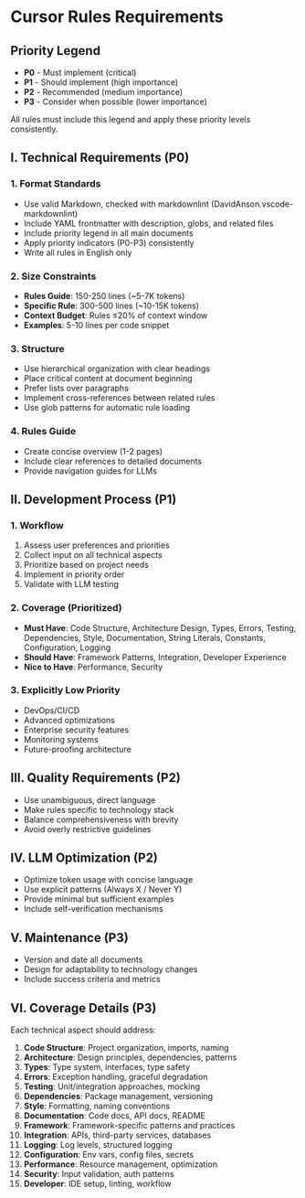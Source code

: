 # Cursor Rules Requirements

## Priority Legend

- **P0** - Must implement (critical)
- **P1** - Should implement (high importance)
- **P2** - Recommended (medium importance)
- **P3** - Consider when possible (lower importance)

All rules must include this legend and apply these priority levels consistently.

## I. Technical Requirements (P0)

### 1. Format Standards

- Use valid Markdown, checked with markdownlint (DavidAnson.vscode-markdownlint)
- Include YAML frontmatter with description, globs, and related files
- Include priority legend in all main documents
- Apply priority indicators (P0-P3) consistently
- Write all rules in English only

### 2. Size Constraints

- **Rules Guide**: 150-250 lines (~5-7K tokens)
- **Specific Rule**: 300-500 lines (~10-15K tokens)
- **Context Budget**: Rules ≤20% of context window
- **Examples**: 5-10 lines per code snippet

### 3. Structure

- Use hierarchical organization with clear headings
- Place critical content at document beginning
- Prefer lists over paragraphs
- Implement cross-references between related rules
- Use glob patterns for automatic rule loading

### 4. Rules Guide

- Create concise overview (1-2 pages)
- Include clear references to detailed documents
- Provide navigation guides for LLMs

## II. Development Process (P1)

### 1. Workflow

1. Assess user preferences and priorities
2. Collect input on all technical aspects
3. Prioritize based on project needs
4. Implement in priority order
5. Validate with LLM testing

### 2. Coverage (Prioritized)

- **Must Have**: Code Structure, Architecture Design, Types, Errors, Testing, Dependencies, Style, Documentation, String Literals, Constants, Configuration, Logging
- **Should Have**: Framework Patterns, Integration, Developer Experience
- **Nice to Have**: Performance, Security

### 3. Explicitly Low Priority

- DevOps/CI/CD
- Advanced optimizations
- Enterprise security features
- Monitoring systems
- Future-proofing architecture

## III. Quality Requirements (P2)

- Use unambiguous, direct language
- Make rules specific to technology stack
- Balance comprehensiveness with brevity
- Avoid overly restrictive guidelines

## IV. LLM Optimization (P2)

- Optimize token usage with concise language
- Use explicit patterns (Always X / Never Y)
- Provide minimal but sufficient examples
- Include self-verification mechanisms

## V. Maintenance (P3)

- Version and date all documents
- Design for adaptability to technology changes
- Include success criteria and metrics

## VI. Coverage Details (P3)

Each technical aspect should address:

1. **Code Structure**: Project organization, imports, naming
2. **Architecture**: Design principles, dependencies, patterns
3. **Types**: Type system, interfaces, type safety
4. **Errors**: Exception handling, graceful degradation
5. **Testing**: Unit/integration approaches, mocking
6. **Dependencies**: Package management, versioning
7. **Style**: Formatting, naming conventions
8. **Documentation**: Code docs, API docs, README
9. **Framework**: Framework-specific patterns and practices
10. **Integration**: APIs, third-party services, databases
11. **Logging**: Log levels, structured logging
12. **Configuration**: Env vars, config files, secrets
13. **Performance**: Resource management, optimization
14. **Security**: Input validation, auth patterns
15. **Developer**: IDE setup, linting, workflow
